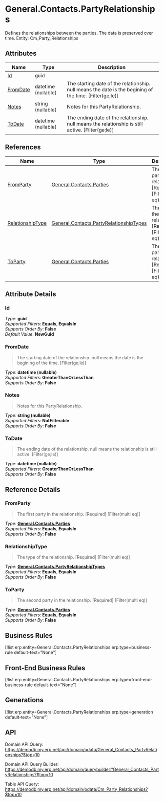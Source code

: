 # General.Contacts.PartyRelationships

Defines the relationships between the parties. The data is preserved over time. Entity: Cm_Party_Relationships

## Attributes

| Name | Type | Description |
| ---- | ---- | --- |
| [Id](General.Contacts.PartyRelationships.md#Id) | guid |  
| [FromDate](General.Contacts.PartyRelationships.md#FromDate) | datetime (nullable) | The starting date of the relationship. null means the date is the begining of the time. [Filter(ge;le)] 
| [Notes](General.Contacts.PartyRelationships.md#Notes) | string (nullable) | Notes for this PartyRelationship. 
| [ToDate](General.Contacts.PartyRelationships.md#ToDate) | datetime (nullable) | The ending date of the relationship. null means the relationship is still active. [Filter(ge;le)] 

## References

| Name | Type | Description |
| ---- | ---- | --- |
| [FromParty](General.Contacts.PartyRelationships.md#FromParty) | [General.Contacts.Parties](General.Contacts.Parties.md) | The first party in the relationship. [Required] [Filter(multi eq)] |
| [RelationshipType](General.Contacts.PartyRelationships.md#RelationshipType) | [General.Contacts.PartyRelationshipTypes](General.Contacts.PartyRelationshipTypes.md) | The type of the relationship. [Required] [Filter(multi eq)] |
| [ToParty](General.Contacts.PartyRelationships.md#ToParty) | [General.Contacts.Parties](General.Contacts.Parties.md) | The second party in the relationship. [Required] [Filter(multi eq)] |


## Attribute Details

### Id

_Type_: **guid**  
_Supported Filters_: **Equals, EqualsIn**  
_Supports Order By_: **False**  
_Default Value_: **NewGuid**  

### FromDate

> The starting date of the relationship. null means the date is the begining of the time. [Filter(ge;le)]

_Type_: **datetime (nullable)**  
_Supported Filters_: **GreaterThanOrLessThan**  
_Supports Order By_: **False**  

### Notes

> Notes for this PartyRelationship.

_Type_: **string (nullable)**  
_Supported Filters_: **NotFilterable**  
_Supports Order By_: **False**  

### ToDate

> The ending date of the relationship. null means the relationship is still active. [Filter(ge;le)]

_Type_: **datetime (nullable)**  
_Supported Filters_: **GreaterThanOrLessThan**  
_Supports Order By_: **False**  


## Reference Details

### FromParty

> The first party in the relationship. [Required] [Filter(multi eq)]

_Type_: **[General.Contacts.Parties](General.Contacts.Parties.md)**  
_Supported Filters_: **Equals, EqualsIn**  
_Supports Order By_: **False**  

### RelationshipType

> The type of the relationship. [Required] [Filter(multi eq)]

_Type_: **[General.Contacts.PartyRelationshipTypes](General.Contacts.PartyRelationshipTypes.md)**  
_Supported Filters_: **Equals, EqualsIn**  
_Supports Order By_: **False**  

### ToParty

> The second party in the relationship. [Required] [Filter(multi eq)]

_Type_: **[General.Contacts.Parties](General.Contacts.Parties.md)**  
_Supported Filters_: **Equals, EqualsIn**  
_Supports Order By_: **False**  



## Business Rules

[!list erp.entity=General.Contacts.PartyRelationships erp.type=business-rule default-text="None"]

## Front-End Business Rules

[!list erp.entity=General.Contacts.PartyRelationships erp.type=front-end-business-rule default-text="None"]

## Generations

[!list erp.entity=General.Contacts.PartyRelationships erp.type=generation default-text="None"]

## API

Domain API Query:
<https://demodb.my.erp.net/api/domain/odata/General_Contacts_PartyRelationships?$top=10>

Domain API Query Builder:
<https://demodb.my.erp.net/api/domain/querybuilder#General_Contacts_PartyRelationships?$top=10>

Table API Query:
<https://demodb.my.erp.net/api/domain/odata/Cm_Party_Relationships?$top=10>

